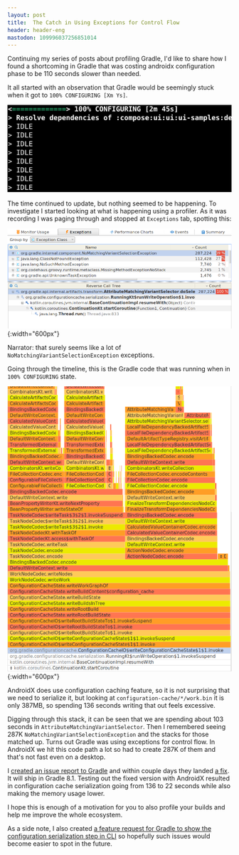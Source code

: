 ```yaml
---
layout: post
title:  The Catch in Using Exceptions for Control Flow
header: header-eng
mastodon: 109996037256851014
---
```


Continuing my series of posts about profiling Gradle, I'd like to share how I
found a shortcoming in Gradle that was costing androidx configuration phase to
be 110 seconds slower than needed.

It all started with an observation that Gradle would be seemingly stuck when
it got to `100% CONFIGURING [Xm Ys]`.

![Screenshot of Gradle in 100% configuring state](/assets/2023-03-09-configuring.png)

The time continued to update, but nothing seemed to be happening. To investigate
I started looking at what is happening using a profiler. As it was recording
I was paging through and stopped at `Exceptions` tab, spotting this:

![Screenshot of Yourkit exceptions tab profiling androidx build](/assets/2023-03-09-exceptions.png){:width="600px"}

Narrator: that surely seems like a lot of `NoMatchingVariantSelectionException` exceptions.

Going through the timeline, this is the Gradle code that was running when in
`100% CONFIGURING` state.

![Screenshot of Yourkit stacktrace in the androidx build](/assets/2023-03-09-stack.png){:width="600px"}

AndroidX does use configuration caching feature, so it is not surprising that
we need to serialize it, but looking at `configuration-cache/*/work.bin` it is
only 387MB, so spending 136 seconds writing that out feels excessive.

Digging through this stack, it can be seen that we are spending about
103 seconds in `AttributeMatchingVariantSelector`. Then I remembered seeing
287K `NoMatchingVariantSelectionException` and the stacks for those matched
up. Turns out Gradle was using exceptions for control flow. In AndroidX
we hit this code path a lot so had to create 287K of them and that's not fast
even on a desktop.

I [created an issue report to Gradle](https://github.com/gradle/gradle/issues/24103)
and within couple days they landed [a fix](https://github.com/gradle/gradle/pull/24242).
It will ship in Gradle 8.1. Testing out the fixed version with AndroidX resulted
in configuration cache serialization going from 136 to 22 seconds while also
making the memory usage lower.

I hope this is enough of a motivation for you to also profile your builds and
help me improve the whole ecosystem. 

As a side note, I also created [a feature request for Gradle to show the
configuration serialization step in CLI](https://github.com/gradle/gradle/issues/24274)
so hopefully such issues would become easier to spot in the future.
